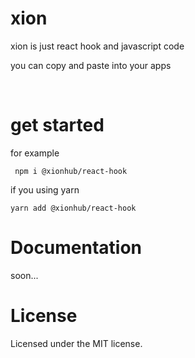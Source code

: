 # xion

xion is just react hook and javascript code

you can copy and paste into your apps

<br/>

# get started

for example

```
 npm i @xionhub/react-hook

```

if you using yarn

```
yarn add @xionhub/react-hook

```

# Documentation

soon...

# License

Licensed under the MIT license.
